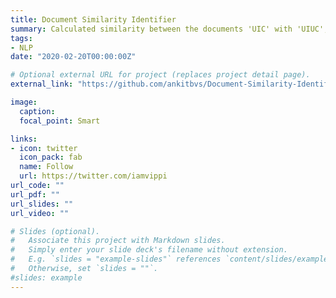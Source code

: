 ```yaml
---
title: Document Similarity Identifier
summary: Calculated similarity between the documents 'UIC' with 'UIUC', 'MIT','UIS','Tesla', and 'Stanford' text documents. Peformed Jaccard similarity and cosine similarity functions on the text documents and obtained the similarity between UIC and rest of the documents.
tags:
- NLP
date: "2020-02-20T00:00:00Z"

# Optional external URL for project (replaces project detail page).
external_link: "https://github.com/ankitbvs/Document-Similarity-Identifier"

image:
  caption: 
  focal_point: Smart

links:
- icon: twitter
  icon_pack: fab
  name: Follow
  url: https://twitter.com/iamvippi
url_code: ""
url_pdf: ""
url_slides: ""
url_video: ""

# Slides (optional).
#   Associate this project with Markdown slides.
#   Simply enter your slide deck's filename without extension.
#   E.g. `slides = "example-slides"` references `content/slides/example-slides.md`.
#   Otherwise, set `slides = ""`.
#slides: example
---
```

